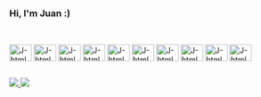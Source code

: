 ### Hi, I'm Juan :)

##

<div style="display: inline_block"><br>
  <img align="center" alt="J-html" height="30" width="40" src="https://cdn.jsdelivr.net/gh/devicons/devicon@latest/icons/angular/angular-original.svg" />
  <img align="center" alt="J-html" height="30" width="40" src="https://cdn.jsdelivr.net/gh/devicons/devicon@latest/icons/typescript/typescript-original.svg" />
  <img align="center" alt="J-html" height="30" width="40" src="https://cdn.jsdelivr.net/gh/devicons/devicon/icons/html5/html5-original.svg"/>
  <img align="center" alt="J-html" height="30" width="40" src="https://cdn.jsdelivr.net/gh/devicons/devicon/icons/css3/css3-original.svg"/>
  <img align="center" alt="J-html" height="30" width="40" src="https://cdn.jsdelivr.net/gh/devicons/devicon/icons/c/c-original.svg"/>
  <img align="center" alt="J-html" height="30" width="40" src="https://cdn.jsdelivr.net/gh/devicons/devicon/icons/csharp/csharp-original.svg"/>
  <img align="center" alt="J-html" height="30" width="40" src="https://cdn.jsdelivr.net/gh/devicons/devicon/icons/python/python-original.svg"/>
  <img align="center" alt="J-html" height="30" width="40" src="https://cdn.jsdelivr.net/gh/devicons/devicon/icons/java/java-original.svg"/>
  <img align="center" alt="J-html" height="30" width="40" src="https://cdn.jsdelivr.net/gh/devicons/devicon@latest/icons/oracle/oracle-original.svg" />
  <img align="center" alt="J-html" height="30" width="40" src="https://cdn.jsdelivr.net/gh/devicons/devicon/icons/mysql/mysql-original.svg"/>
</div>

##
  
<a href="https://www.linkedin.com/in/juan-miarelli-417170234/" target="_blank"> <img src="https://img.shields.io/badge/LinkedIn-0077B5?style=for-the-badge&logo=linkedin&logoColor=white" target="_blank"> </a>
<a href="mailto:juan2601miarelli@gmail.com" target="_blank"> <img src="https://img.shields.io/badge/Gmail-D14836?style=for-the-badge&logo=gmail&logoColor=white" target="_blank"> </a>
